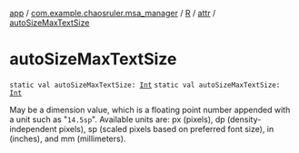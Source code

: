 [app](../../../index.md) / [com.example.chaosruler.msa_manager](../../index.md) / [R](../index.md) / [attr](index.md) / [autoSizeMaxTextSize](.)

# autoSizeMaxTextSize

`static val autoSizeMaxTextSize: `[`Int`](https://kotlinlang.org/api/latest/jvm/stdlib/kotlin/-int/index.html)
`static val autoSizeMaxTextSize: `[`Int`](https://kotlinlang.org/api/latest/jvm/stdlib/kotlin/-int/index.html)

May be a dimension value, which is a floating point number appended with a unit such as "`14.5sp`". Available units are: px (pixels), dp (density-independent pixels), sp (scaled pixels based on preferred font size), in (inches), and mm (millimeters).

